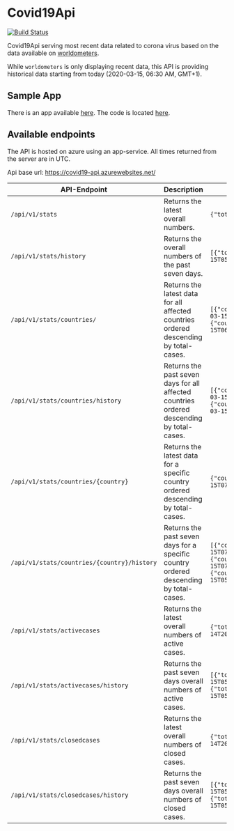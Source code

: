 # Covid19Api

[![Build Status](https://travis-ci.com/alsami/Covid19Api.svg?branch=master)](https://travis-ci.com/alsami/Covid19Api)

Covid19Api serving most recent data related to corona virus based on the data available on [worldometers](https://www.worldometers.info/coronavirus/).

While `worldometers` is only displaying recent data, this API is providing historical data starting from today (2020-03-15, 06:30 AM, GMT+1).

## Sample App

There is an app available [here](https://covid19web.z6.web.core.windows.net/). The code is located [here](https://github.com/alsami/Covid19Web).

## Available endpoints

The API is hosted on azure using an app-service. All times returned from the server are in UTC.

Api base url:
https://covid19-api.azurewebsites.net/

|API-Endpoint|Description|Response|
|------------|-----------|--------|
|`/api/v1/stats`|Returns the latest overall numbers.| `{"total":155840,"recovered":74438,"deaths":5814,"fetchedAt":"2020-03-14T20:23:34.44Z"}`|
|`/api/v1/stats/history`|Returns the overall numbers of the past seven days.| `[{"total":156766,"recovered":75937,"deaths":5839,"fetchedAt":"2020-03-15T05:41:10.544Z"},{"total":156745,"recovered":75936,"deaths":5839,"fetchedAt":"2020-03-15T05:05:08.257Z"}]`|
|`/api/v1/stats/countries/`|Returns the latest data for all affected countries ordered descending by total-cases.| `[{"country":"Australia","totalCases":262,"newCases":14,"totalDeaths":3,"newDeaths":0,"recoveredCases":27,"activeCases":232,"seriousCases":1,"fetchedAt":"2020-03-15T06:48:43.494Z"},{"country":"USA","totalCases":3041,"newCases":98,"totalDeaths":60,"newDeaths":3,"recoveredCases":56,"activeCases":2925,"seriousCases":10,"fetchedAt":"2020-03-15T06:48:43.494Z"}]`|
|`/api/v1/stats/countries/history`|Returns the past seven days for all affected countries ordered descending by total-cases.| `[{"country":"Australia","totalCases":262,"newCases":14,"totalDeaths":3,"newDeaths":0,"recoveredCases":27,"activeCases":232,"seriousCases":1,"fetchedAt":"2020-03-15T06:48:43.494Z"},{"country":"Australia","totalCases":250,"newCases":10,"totalDeaths":3,"newDeaths":0,"recoveredCases":27,"activeCases":232,"seriousCases":1,"fetchedAt":"2020-03-15T05:48:43.494Z"}]`|
|`/api/v1/stats/countries/{country}`|Returns the latest data for a specific country ordered descending by total-cases.| `{"country":"Lebanon","totalCases":110,"newCases":17,"totalDeaths":3,"newDeaths":0,"recoveredCases":1,"activeCases":106,"seriousCases":3,"fetchedAt":"2020-03-15T07:59:15.786Z"}`|
|`/api/v1/stats/countries/{country}/history`|Returns the past seven days for a specific country ordered descending by total-cases.| `[{"country":"Lebanon","totalCases":110,"newCases":17,"totalDeaths":3,"newDeaths":0,"recoveredCases":1,"activeCases":106,"seriousCases":3,"fetchedAt":"2020-03-15T07:59:15.786Z"},{"country":"Lebanon","totalCases":110,"newCases":17,"totalDeaths":3,"newDeaths":0,"recoveredCases":1,"activeCases":106,"seriousCases":3,"fetchedAt":"2020-03-15T07:30:14.231Z"},{"country":"Lebanon","totalCases":93,"newCases":0,"totalDeaths":3,"newDeaths":0,"recoveredCases":1,"activeCases":89,"seriousCases":3,"fetchedAt":"2020-03-15T05:05:08.257Z"}]`|
|`/api/v1/stats/activecases`|Returns the latest overall numbers of active cases.| `{"total":75593,"mild":69685,"serious":5908,"fetchedAt":"2020-03-14T20:42:27.703Z","mildPercentage":92.18446152421520511158440596,"seriousPercentage":7.8155384757847948884155940400}`|
|`/api/v1/stats/activecases/history`|Returns the past seven days overall numbers of active cases.| `[{"total":74990,"mild":69338,"serious":5652,"fetchedAt":"2020-03-15T05:41:10.544Z","mildPercentage":92.46299506600880117348979864,"seriousPercentage":7.5370049339911988265102013600},{"total":74970,"mild":69318,"serious":5652,"fetchedAt":"2020-03-15T05:05:08.257Z","mildPercentage":92.46098439375750300120048019,"seriousPercentage":7.5390156062424969987995198100}]`|
|`/api/v1/stats/closedcases`|Returns the latest overall numbers of closed cases.| `{"total":80252,"recovered":74438,"deaths":5814,"fetchedAt":"2020-03-14T20:49:31.146Z","recoveredPercentage":92.75532073967003937596570802,"deathsPercentage":7.2446792603299606240342919800}`|
|`/api/v1/stats/closedcases/history`|Returns the past seven days overall numbers of closed cases.| `[{"total":81776,"recovered":75937,"deaths":5839,"fetchedAt":"2020-03-15T05:41:10.544Z","recoveredPercentage":92.85976325572295049892388965,"deathsPercentage":7.1402367442770495010761103500},{"total":81775,"recovered":75936,"deaths":5839,"fetchedAt":"2020-03-15T05:05:08.257Z","recoveredPercentage":92.85967594007948639559767655,"deathsPercentage":7.1403240599205136044023234500}]`|

